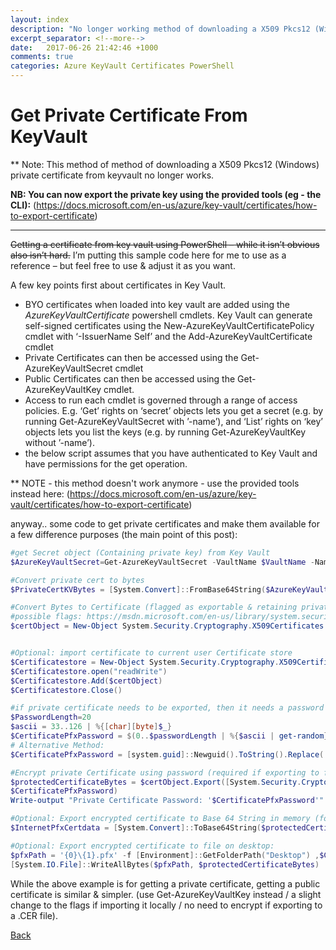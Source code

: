 ```yaml
---
layout: index
description: "No longer working method of downloading a X509 Pkcs12 (Windows) private certificate from keyvault"
excerpt_separator: <!--more-->
date:   2017-06-26 21:42:46 +1000
comments: true
categories: Azure KeyVault Certificates PowerShell
---
```

# Get Private Certificate From KeyVault

** Note: This method of method of downloading a X509 Pkcs12 (Windows) private certificate from keyvault no longer works.
<!--more-->

**NB: You can now export the private key using the provided tools (eg - the CLI):**
(https://docs.microsoft.com/en-us/azure/key-vault/certificates/how-to-export-certificate)


---

~~Getting a certificate from key vault using PowerShell – while it isn’t obvious also isn’t hard.~~
I’m putting this sample code here for me to use as a reference – but feel free to use & adjust it as you want.

A few key points first about certificates in Key Vault.
- BYO certificates when loaded into key vault are added using the *AzureKeyVaultCertificate* powershell cmdlets.
Key Vault can generate self-signed certificates using the New-AzureKeyVaultCertificatePolicy cmdlet with ‘-IssuerName Self’ and the Add-AzureKeyVaultCertificate cmdlet
- Private Certificates can then be accessed using the Get-AzureKeyVaultSecret cmdlet
- Public Certificates  can then be accessed using the Get-AzureKeyVaultKey cmdlet.
- Access to run each cmdlet is governed through a range of access policies. E.g. ‘Get’ rights on ‘secret’ objects lets you get a secret (e.g. by running Get-AzureKeyVaultSecret with ’-name’), and ‘List’ rights on ‘key’ objects lets you list the keys (e.g. by running Get-AzureKeyVaultKey without ’-name’).
- the below script assumes that you have authenticated to Key Vault and have permissions for the get operation.

** NOTE - this method doesn't work anymore - use the provided tools instead here:
(https://docs.microsoft.com/en-us/azure/key-vault/certificates/how-to-export-certificate)

anyway.. some code to get private certificates and make them available for a few difference purposes (the main point of this post):

```PowerShell
#get Secret object (Containing private key) from Key Vault
$AzureKeyVaultSecret=Get-AzureKeyVaultSecret -VaultName $VaultName -Name $CertificateName -ErrorAction SilentlyContinue

#Convert private cert to bytes
$PrivateCertKVBytes = [System.Convert]::FromBase64String($AzureKeyVaultSecret.SecretValueText)

#Convert Bytes to Certificate (flagged as exportable & retaining private key)
#possible flags: https://msdn.microsoft.com/en-us/library/system.security.cryptography.x509certificates.x509keystorageflags(v=vs.110).aspx
$certObject = New-Object System.Security.Cryptography.X509Certificates.X509Certificate2 -argumentlist $PrivateCertKVBytes,$null, "Exportable, PersistKeySet"


#Optional: import certificate to current user Certificate store
$Certificatestore = New-Object System.Security.Cryptography.X509Certificates.X509Store -argumentlist "My","Currentuser"
$Certificatestore.open("readWrite")
$Certificatestore.Add($certObject)
$Certificatestore.Close()

#if private certificate needs to be exported, then it needs a password - create Temporary Random Password for certificate
$PasswordLength=20
$ascii = 33..126 | %{[char][byte]$_}
$CertificatePfxPassword = $(0..$passwordLength | %{$ascii | get-random}) -join ""
# Alternative Method:
$CertificatePfxPassword = [system.guid]::Newguid().ToString().Replace('-','').Trim(20)

#Encrypt private Certificate using password (required if exporting to file or memory for use in ARM template)
$protectedCertificateBytes = $certObject.Export([System.Security.Cryptography.X509Certificates.X509ContentType]::Pkcs12,
$CertificatePfxPassword)
Write-output "Private Certificate Password: '$CertificatePfxPassword'"

#Optional: Export encrypted certificate to Base 64 String in memory (for use in ARM templates / other):
$InternetPfxCertdata = [System.Convert]::ToBase64String($protectedCertificateBytes)

#Optional: Export encrypted certificate to file on desktop:
$pfxPath = '{0}\{1}.pfx' -f [Environment]::GetFolderPath("Desktop") ,$CertificateName
[System.IO.File]::WriteAllBytes($pfxPath, $protectedCertificateBytes)
```

While the above example is for getting a private certificate, getting a public certificate is similar & simpler. (use Get-AzureKeyVaultKey instead / a slight change to the flags if importing it locally / no need to encrypt if exporting to a .CER file).

[Back](./index.md)
